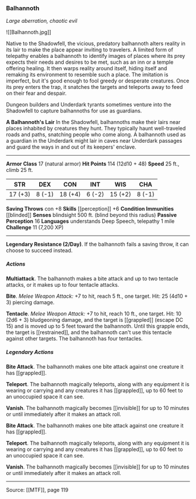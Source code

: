 ### Balhannoth
_Large aberration, chaotic evil_

![[Balhannoth.jpg]]

Native to the Shadowfell, the vicious, predatory balhannoth alters reality in its lair to make the place appear inviting to travelers. A limited form of telepathy enables a balhannoth to identify images of places where its prey expects their needs and desires to be met, such as an inn or a temple offering healing. It then warps reality around itself, hiding itself and remaking its environment to resemble such a place. The imitation is imperfect, but it's good enough to fool greedy or desperate creatures. Once its prey enters the trap, it snatches the targets and teleports away to feed on their fear and despair.

Dungeon builders and Underdark tyrants sometimes venture into the Shadowfell to capture balhannoths for use as guardians.

**A Balhannoth's Lair** In the Shadowfell, balhannoths make their lairs near places inhabited by creatures they hunt. They typically haunt well-traveled roads and paths, snatching people who come along. A balhannoth used as a guardian in the Underdark might lair in caves near Underdark passages and guard the ways in and out of its keepers' enclave.




---

**Armor Class** 17 (natural armor)
**Hit Points** 114 (12d10 + 48)
**Speed** 25 ft., climb 25 ft.

| STR     | DEX     | CON     | INT     | WIS     | CHA     |
|---------|---------|---------|---------|---------|---------|
| 17 (+3) | 8 (-1) | 18 (+4) | 6 (-2) | 15 (+2) | 8 (-1) |

**Saving Throws** con +8
**Skills** [[perception]] +6
**Condition Immunities** [[blinded]]
**Senses** blindsight 500 ft. (blind beyond this radius)
**Passive Perception** 16
**Languages** understands Deep Speech, telepathy 1 mile
**Challenge** 11 (7,200 XP)

---

**Legendary Resistance (2/Day)**. If the balhannoth fails a saving throw, it can choose to succeed instead.

##### Actions
**Multiattack**. The balhannoth makes a bite attack and up to two tentacle attacks, or it makes up to four tentacle attacks.

**Bite**. _Melee Weapon Attack:_ +7 to hit, reach 5 ft., one target. Hit: 25 (4d10 + 3) piercing damage.

**Tentacle**. _Melee Weapon Attack:_ +7 to hit, reach 10 ft., one target. Hit: 10 (2d6 + 3) bludgeoning damage, and the target is [[grappled]] (escape DC 15) and is moved up to 5 feet toward the balhannoth. Until this grapple ends, the target is [[restrained]], and the balhannoth can't use this tentacle against other targets. The balhannoth has four tentacles.

##### Legendary Actions
**Bite Attack**. The balhannoth makes one bite attack against one creature it has [[grappled]].

**Teleport**. The balhannoth magically teleports, along with any equipment it is wearing or carrying and any creatures it has [[grappled]], up to 60 feet to an unoccupied space it can see.

**Vanish**. The balhannoth magically becomes [[invisible]] for up to 10 minutes or until immediately after it makes an attack roll.

**Bite Attack**. The balhannoth makes one bite attack against one creature it has [[grappled]].

**Teleport**. The balhannoth magically teleports, along with any equipment it is wearing or carrying and any creatures it has [[grappled]], up to 60 feet to an unoccupied space it can see.

**Vanish**. The balhannoth magically becomes [[invisible]] for up to 10 minutes or until immediately after it makes an attack roll.


---

Source: [[MTF]], page 119